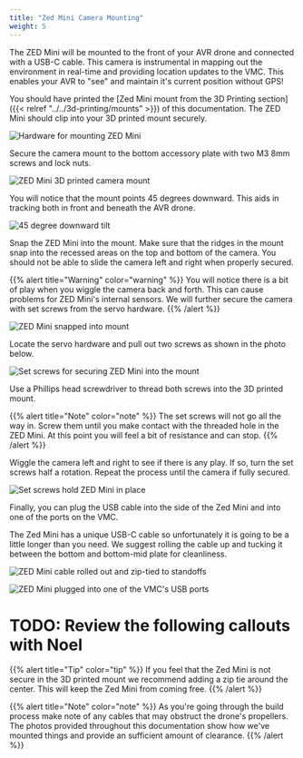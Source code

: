 ```yaml
---
title: "Zed Mini Camera Mounting"
weight: 5
---
```


The ZED Mini will be mounted to the front of your AVR drone and connected with a USB-C
cable. This camera is instrumental in mapping out
the environment in real-time and providing location updates to the VMC.
This enables your AVR to "see" and maintain it's current position without GPS!

You should have printed the
[Zed Mini mount from the 3D Printing section]({{< relref "../../3d-printing/mounts" >}})
of this documentation. The ZED Mini should clip into your 3D printed mount securely.

![Hardware for mounting ZED Mini](zed_mini_mounting_1.jpg)

Secure the camera mount to the bottom accessory plate with two M3 8mm screws and lock nuts.

![ZED Mini 3D printed camera mount](zed_mini_mounting_2.jpg)

You will notice that the mount points 45 degrees downward. This aids in tracking both in front and beneath the AVR drone.

![45 degree downward tilt](zed_mini_mounting_3.jpg)

Snap the ZED Mini into the mount. Make sure that the ridges in the mount snap into the recessed areas on the top and bottom of the camera. You should not be able to slide the camera left and right when properly secured.

{{% alert title="Warning" color="warning" %}}
You will notice there is a bit of play when you wiggle the camera back and forth. This can cause problems for ZED Mini's internal sensors. We will further secure the camera with set screws from the servo hardware.
{{% /alert %}}

![ZED Mini snapped into mount](zed_mini_mounting_4.jpg)

Locate the servo hardware and pull out two screws as shown in the photo below.

![Set screws for securing ZED Mini into the mount](zed_mini_mounting_5.jpg)

Use a Phillips head screwdriver to thread both screws into the 3D printed mount.

{{% alert title="Note" color="note" %}}
The set screws will not go all the way in. Screw them until you make contact with the threaded hole in the ZED Mini. At this point you will feel a bit of resistance and can stop.
{{% /alert %}}

Wiggle the camera left and right to see if there is any play. If so, turn the set screws half a rotation. Repeat the process until the camera if fully secured.

![Set screws hold ZED Mini in place](zed_mini_mounting_6.jpg)

Finally, you can plug the USB cable into the side of the Zed Mini
and into one of the ports on the VMC.

The Zed Mini has a unique USB-C cable so unfortunately it is going to be a little longer
than you need. We suggest rolling the cable up and tucking it between the bottom and
bottom-mid plate for cleanliness.

![ZED Mini cable rolled out and zip-tied to standoffs](zed_mini_mounting_8.jpg)

![ZED Mini plugged into  one of the VMC's USB ports](zed_mini_mounting_7.jpg)

# TODO: Review the following callouts with Noel

{{% alert title="Tip" color="tip" %}}
If you feel that the Zed Mini is not secure in the 3D printed mount we recommend
adding a zip tie around the center. This will keep the Zed Mini from coming free.
{{% /alert %}}

{{% alert title="Note" color="note" %}}
As you're going through the build process make note of any cables that may
obstruct the drone's propellers. The photos provided throughout this documentation
show how we've mounted things and provide an sufficient amount of clearance.
{{% /alert %}}
